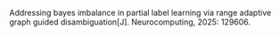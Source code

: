 Addressing bayes imbalance in partial label learning via range adaptive graph guided disambiguation[J]. Neurocomputing, 2025: 129606.
